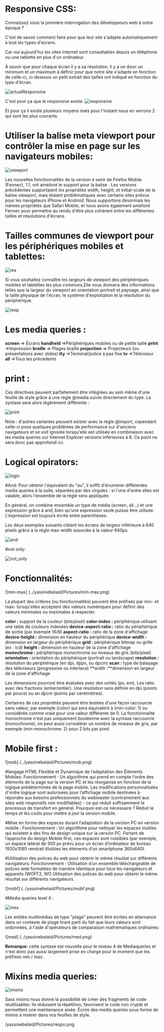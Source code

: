 # Responsive CSS:

Connaissez vous la première interrogation des développeurs web à notre époque ?

C'est de savoir comment faire pour que leur site s'adapte automatiquement à tout les types d'ecrans.

Car oui aujourd'hui les sites internet sont consultables depuis un téléphone ou une tablette en plus d'un ordinateur.

À savoir que pour chaque écran il y a sa résolution, il y a un donc un minimum et un maximum à définir pour que notre site s'adapte en fonction de celle-ci, ci-dessous un petit extrait des tailles ont indiqué en fonction du type d'écran.

![actualResponsive](../images/actualResponsive.png)

C'est pour ça que le responsive existe.
![responsive](../images/responsive.jpg)

Et pour ça il existe plusieurs moyens mais pour l'instant nous en verrons 2 qui sont les plus courants.


# Utiliser la balise meta viewport pour contrôler la mise en page sur les navigateurs mobiles:

![viewport](../yassinebelaid/Pictures/viewport.png)

Les nouvelles fonctionnalités de la version à venir de Firefox Mobile (Fennec), 1.1, ont amélioré le support pour la balise <meta name="viewport">. Les versions précédentes supportaient les propriétés width, height, et initial-scale de la balise viewport, mais étaient problématiques avec certains sites prévus pour les navigateurs iPhone et Android. Nous supportons désormais les mêmes propriétés que Safari Mobile, et nous avons également amélioré Fennec pour permettre au rendu d'être plus cohérent entre les différentes tailles et résolutions d'écrans.

# Tailles communes de viewport pour les périphériques mobiles et tablettes:


![res](../yassinebelaid/Pictures/res.png)

Si vous souhaitez connaître les largeurs de viewport des périphériques mobiles et tablettes les plus communs,Elle vous donnera des informations telles que la largeur du viewport en orientation portrait et paysage, ainsi que la taille physique de l'écran, le système d'exploitation et la résolution du périphérique.

![resp](../yassinebelaid/Pictures/resp.png)

# Les media queries :

**screen** => Écrans
**handheld** =>Périphériques mobiles ou de petite taille
**print** =>Impression
**braille** => Plages braille
**projection** => Projecteurs (ou présentations avec slides)
**tty** =>Terminal/police à pas fixe
**tv** =>Téléviseur
**all** =>Tous les précédents

# print : 
Ces directives peuvent parfaitement être intégrées au sein même d'une feuille de style grâce à une règle @media suivie directement du type. La syntaxe sera alors légèrement différente :

![print](../yassinebelaid/Pictures/print.png)

Note : d'autres variantes peuvent exister avec la règle @import, cependant celle-ci pose quelques problèmes de performance sur d'anciens navigateurs et se voit ignorée lorsqu'elle est utilisée en combinaison avec les media queries sur Internet Explorer versions inférieures à 8. Ce point ne sera donc pas approfondi ici.

# Logical opirators:

![logic](../yassinebelaid/Pictures/logic.png)

#And:
Pour obtenir l'équivalent du "ou", il suffit d'énumérer différentes media queries à la suite, séparées par des virgules : si l'une d'entre elles est valable, alors l'ensemble de la règle sera appliquée.

En général, on combine ensemble un type de média (screen, all...) et une expression grâce à and, bien qu'une expression seule puisse être utilisée. L'expression est toujours écrite entre parenthèses.

Les deux exemples suivants ciblent les écrans de largeur inférieure à 640 pixels grâce à la règle max-width associée à la valeur 640px.

![and](../yassinebelaid/Pictures/and.png)

#not only:

![not_only](../yassinebelaid/Pictures/not_only.png)

# Fonctionnalités:

![min-max] (../yassinebelaid/Pictures/min-max.png)

La plupart des critères (ou fonctionnalités) peuvent être préfixés par min- et max- lorsqu'elles acceptent des valeurs numériques pour définir des valeurs minimales ou maximales à respecter.

**color :** support de la couleur (bits/pixel)
**color-index :** périphérique utilisant une table de couleurs indexées
**device-aspect-ratio :** ratio du périphérique de sortie (par exemple 16/9)
**aspect-ratio :** ratio de la zone d'affichage
**device-height :** dimension en hauteur du périphérique
**device-width :** dimension en largeur du périphérique
**grid :** périphérique bitmap ou grille (ex : lcd)
**height :** dimension en hauteur de la zone d'affichage
**monochrome :** périphérique monochrome ou niveaux de gris (bits/pixel)
**orientation :** orientation du périphérique (portrait ou landscape)
**resolution :** résolution du périphérique (en dpi, dppx, ou dpcm)
**scan :** type de balayage des téléviseurs (progressive ou interlace)
**width :**dimension en largeur de la zone d'affichage

Les dimensions pourront être évaluées avec des unités (px, em). Les ratio avec des fractions (entier/entier). Une résolution sera définie en dpi (points par pouce) ou en dpcm (points par centimètres).

Certaines de ces propriétés peuvent être testées d'une façon raccourcie sans valeur, par exemple (color) qui sera équivalent à (min-color: 1) ou considérée comme vraie pour une valeur différente de 0. La fonctionnalité monochrome n'est pas uniquement booléenne avec la syntaxe raccourcie (monochrome), on peut aussi considérer un nombre de niveaux de gris, par exemple (min-monochrome: 2) pour 2 bits par pixel.

# Mobile first :

![mob] (../yassinebelaid/Pictures/mob.png)

#langage HTML Flexible et Dynamique de l’adaptation des Éléments Mobiles:
Fonctionnement : Un algorithme qui prend en compte l’ordre des éléments de la page sur la version PC et les réorganise en fonction de la logique prédéterminée de la page mobile. Les modifications personnalisées d'ordre logique sont autorisées pour l’affichage mobile destinées à répondre aux besoins professionnels du webmaster (contrairement aux sites web responsifs non modifiables) - ce qui réduit suffisamment le processus de transfert en général. Pourquoi est-ce nécessaire ? Réduit le temps et les coûts pour mettre à jour la version mobile.

#Mise en forme des espaces durant l’adaptation de la version PC en version mobile :
Fonctionnement : Un algorithme pour nettoyer les espaces inutiles qui existent à des fins de design unique sur la version PC. Partant de l’approche du design Mobile first, ces espaces sont nuisibles (par exemple, un espace latéral de 300 px prévu pour un écran d’ordinateur de bureau 1920x1080 rendrait illisibles les éléments d’un smartphone 360x640).

#Utilisation des polices du web pour obtenir le même résultat sur différents navigateurs:
Fonctionnement : Utilisation d’un ensemble téléchargeable de polices web formatées de manière identique pour tous les navigateurs et appareils (WOFF2, WO Utilisation des polices du web pour obtenir le même résultat sur différents navigateurs.

![mobf] (../yassinebelaid/Pictures/mobf.png)

#Media queries level 4 :

![mes](../yassinebelaid/Pictures/mes.png)

Les entités multimédias de type "plage" peuvent être écrites en alternance dans un contexte de plage tirant parti du fait que leurs valeurs sont ordonnées, à l'aide d'opérateurs de comparaison mathématiques ordinaires:

![med] (../yassinebelaid/Pictures/med.png)

**Remarque:** cette syntaxe est nouvelle pour le niveau 4 de Mediaqueries et n'est donc pas aussi largement prise en charge pour le moment que les préfixes min / max .


# Mixins media queries: 

![mixins](../yassinebelaid/Pictures/mixins.png)

Sass mixins nous donne la possibilité de créer des fragments de code réutilisables: ils réduisent la répétition, favorisent le code non crypté et permettent une maintenance aisée. Écrire des media queries sous forme de mixins à insérer dans vos feuilles de style.

/yassinebelaid/Pictures/respo.png
















